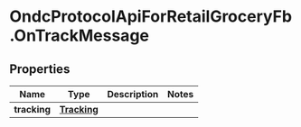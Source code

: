 # OndcProtocolApiForRetailGroceryFb.OnTrackMessage

## Properties
Name | Type | Description | Notes
------------ | ------------- | ------------- | -------------
**tracking** | [**Tracking**](Tracking.md) |  | 
